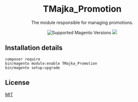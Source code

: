 <h1 align="center">TMajka_Promotion</h1> 

<div align="center">
  <p>The module responsible for managing promotions.</p>
  <img src="https://img.shields.io/badge/magento-2.4-brightgreen.svg?logo=magento&longCache=true&style=flat-square" alt="Supported Magento Versions" />
  <a href="https://opensource.org/licenses/MIT" target="_blank"><img src="https://img.shields.io/badge/license-MIT-blue.svg" /></a>
</div>


## Installation details

```
composer require 
bin/magento module:enable TMajka_Promotion
bin/magento setup:upgrade
```


## License

[MIT](https://opensource.org/licenses/MIT)

